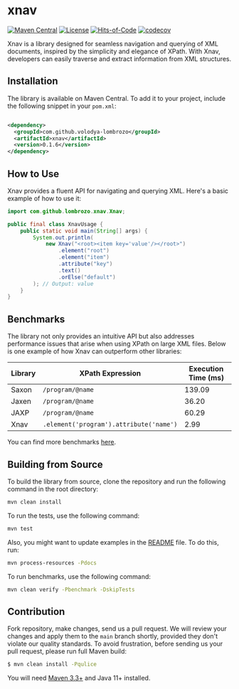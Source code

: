 # xnav

[![Maven Central](https://maven-badges.herokuapp.com/maven-central/com.github.volodya-lombrozo/xnav/badge.svg)](https://maven-badges.herokuapp.com/maven-central/com.github.volodya-lombrozo/xnav)
[![License](https://img.shields.io/badge/license-MIT-green.svg)](https://github.com/volodya-lombrozo/xnav/blob/main/LICENSE.txt)
[![Hits-of-Code](https://hitsofcode.com/github/volodya-lombrozo/xnav?branch=main&label=Hits-of-Code)](https://hitsofcode.com/github/volodya-lombrozo/xnav/view?branch=main&label=Hits-of-Code)
[![codecov](https://codecov.io/gh/volodya-lombrozo/xnav/branch/main/graph/badge.svg)](https://codecov.io/gh/volodya-lombrozo/xnav)

Xnav is a library designed for seamless navigation and querying of XML
documents, inspired by the simplicity and elegance of XPath. With Xnav,
developers can easily traverse and extract information from XML structures.

## Installation

The library is available on Maven Central. To add it to your project, include
the following snippet in your `pom.xml`:

```xml

<dependency>
  <groupId>com.github.volodya-lombrozo</groupId>
  <artifactId>xnav</artifactId>
  <version>0.1.6</version>
</dependency>
```

## How to Use

Xnav provides a fluent API for navigating and querying XML. Here's a basic
example of how to use it:
<!-- EXAMPLE START -->

```java
import com.github.lombrozo.xnav.Xnav;

public final class XnavUsage {
    public static void main(String[] args) {
        System.out.println(
            new Xnav("<root><item key='value'/></root>")
                .element("root")
                .element("item")
                .attribute("key")
                .text()
                .orElse("default")
        ); // Output: value
    }
}
```

<!-- EXAMPLE END -->

## Benchmarks

The library not only provides an intuitive API but also addresses performance
issues that arise when using XPath on large XML files. Below is one example of
how Xnav can outperform other libraries:

<!-- BENCHMARK START -->

| Library | XPath Expression | Execution Time (ms) |
|---------|------------------|---------------------|
| Saxon | `/program/@name` | 139.09 |
| Jaxen | `/program/@name` | 36.20 |
| JAXP | `/program/@name` | 60.29 |
| Xnav | `.element('program').attribute('name')` | 2.99 |

<!-- BENCHMARK END -->

You can find more benchmarks [here](benchmark.md).

## Building from Source

To build the library from source, clone the repository and run the following
command in the root directory:

```bash
mvn clean install
```

To run the tests, use the following command:

```bash
mvn test
```

Also, you might want to update examples in the [README](README.md) file. To do
this, run:

```bash
mvn process-resources -Pdocs
```

To run benchmarks, use the following command:

```bash
mvn clean verify -Pbenchmark -DskipTests
```

## Contribution

Fork repository, make changes, send us a pull request. We will review your
changes and apply them to the `main` branch shortly, provided they don't violate
our quality standards. To avoid frustration,
before sending us your pull request, please run full Maven build:

```bash
$ mvn clean install -Pqulice
```

You will need [Maven 3.3+](https://maven.apache.org) and Java 11+ installed.
